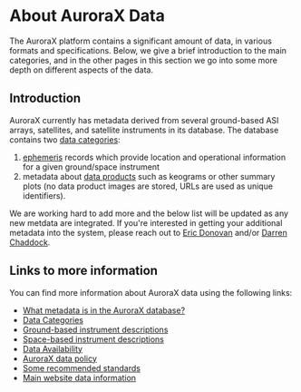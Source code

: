 # About AuroraX Data

The AuroraX platform contains a significant amount of data, in various formats and specifications. Below, we give a brief introduction to the main categories, and in the other pages in this section we go into some more depth on different aspects of the data.

## Introduction

AuroraX currently has metadata derived from several ground-based ASI arrays, satellites, and satellite instruments in its database. The database contains two [data categories](/about_the_data/categories): 

1. [ephemeris](/about_the_data/categories#ephemeris) records which provide location and operational information for a given ground/space instrument
2. metadata about [data products](/about_the_data/categories#data-products) such as keograms or other summary plots (no data product images are stored, URLs are used as unique identifiers).

We are  working hard to add more and the below list will be updated as any new metdata are integrated. If you're interested in getting your additional metadata into the system, please reach out to <a href='&#109;ailt&#111;&#58;edono%76&#97;&#37;6E%40uc%&#54;1lg%6&#49;%7&#50;y&#46;&#99;a'>Eric Donovan</a> and/or <a href='mail&#116;o&#58;%6&#52;%63ha%&#54;4%&#54;4o&#99;&#64;u&#99;%61lg&#97;ry&#46;%&#54;3a'>Darren Chaddock</a>.

## Links to more information

You can find more information about AuroraX data using the following links:

* [What metadata is in the AuroraX database?](/about_the_data/metadata_in_aurorax)
* [Data Categories](/about_the_data/categories)
* [Ground-based instrument descriptions](/about_the_data/instruments/ground)
* [Space-based instrument descriptions](/about_the_data/instruments/ground)
* [Data Availability](/about_the_data/availability)
* [AuroraX data policy](/about_the_data/policy)
* [Some recommended standards](/about_the_data/standards)
* <a href="https://aurorax.space/data/about" target="_blank">Main website data information</a>
